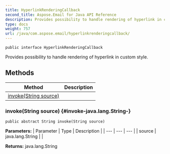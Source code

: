 ```yaml
---
title: HyperlinkRenderingCallback
second_title: Aspose.Email for Java API Reference
description: Provides possibility to handle rendering of hyperlink in custom style.
type: docs
weight: 757
url: /java/com.aspose.email/hyperlinkrenderingcallback/
---
```

```
public interface HyperlinkRenderingCallback
```

Provides possibility to handle rendering of hyperlink in custom style.
## Methods

| Method | Description |
| --- | --- |
| [invoke(String source)](#invoke-java.lang.String-) |  |
### invoke(String source) {#invoke-java.lang.String-}
```
public abstract String invoke(String source)
```




**Parameters:**
| Parameter | Type | Description |
| --- | --- | --- |
| source | java.lang.String |  |

**Returns:**
java.lang.String
